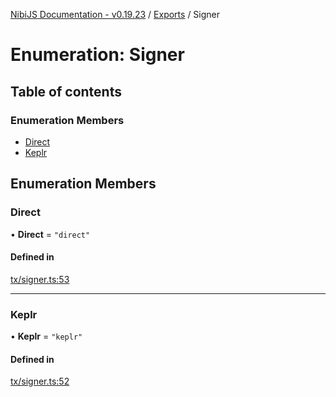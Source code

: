 [NibiJS Documentation - v0.19.23](../intro.md) / [Exports](../modules.md) / Signer

# Enumeration: Signer

## Table of contents

### Enumeration Members

- [Direct](Signer.md#direct)
- [Keplr](Signer.md#keplr)

## Enumeration Members

### Direct

• **Direct** = ``"direct"``

#### Defined in

[tx/signer.ts:53](https://github.com/NibiruChain/ts-sdk/blob/b2fc1dc/packages/nibijs/src/tx/signer.ts#L53)

___

### Keplr

• **Keplr** = ``"keplr"``

#### Defined in

[tx/signer.ts:52](https://github.com/NibiruChain/ts-sdk/blob/b2fc1dc/packages/nibijs/src/tx/signer.ts#L52)
